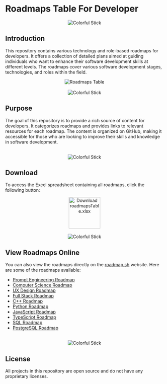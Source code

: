 # Roadmaps Table For Developer

<div style="text-align:center;">
    <img src="https://i.imgur.com/waxVImv.png" alt="Colorful Stick">
</div>

## Introduction

This repository contains various technology and role-based roadmaps for developers. It offers a collection of detailed plans aimed at guiding individuals who want to enhance their software development skills at different levels. The roadmaps cover various software development stages, technologies, and roles within the field.

<div style="text-align:center;">
    <img src="https://raw.githubusercontent.com/beydah/Assets-Repository/main/images/roadmapsTable.jpg" alt="Roadmaps Table">
</div>

<br>

<div style="text-align:center;">
    <img src="https://i.imgur.com/waxVImv.png" alt="Colorful Stick">
</div>

## Purpose

The goal of this repository is to provide a rich source of content for developers. It categorizes roadmaps and provides links to relevant resources for each roadmap. The content is organized on GitHub, making it accessible for those who are looking to improve their skills and knowledge in software development.

<br>

<div style="text-align:center;">
    <img src="https://i.imgur.com/waxVImv.png" alt="Colorful Stick">
</div>

## Download

To access the Excel spreadsheet containing all roadmaps, click the following button:

<div style="text-align:center;">
    <a href="https://raw.githubusercontent.com/beydah/Roadmaps-For-Developer/main/roadmapsTable.xlsx">
        <img src="https://raw.githubusercontent.com/beydah/Assets-Repository/6124749180f95990813b306a33f9cd5fa8a32397/images/downloadButton.svg" alt="Download roadmapsTable.xlsx" height="100">
    </a>
</div>

<br>

<div style="text-align:center;">
    <img src="https://i.imgur.com/waxVImv.png" alt="Colorful Stick">
</div>

## View Roadmaps Online

You can also view the roadmaps directly on the [roadmap.sh](https://roadmap.sh) website. Here are some of the roadmaps available:

- [Prompt Engineering Roadmap](https://roadmap.sh/prompt-engineering)
- [Computer Science Roadmap](https://roadmap.sh/computer-science)
- [UX Design Roadmap](https://roadmap.sh/ux-design)
- [Full Stack Roadmap](https://roadmap.sh/full-stack)
- [C++ Roadmap](https://roadmap.sh/cpp)
- [Python Roadmap](https://roadmap.sh/python)
- [JavaScript Roadmap](https://roadmap.sh/javascript)
- [TypeScript Roadmap](https://roadmap.sh/typescript)
- [SQL Roadmap](https://roadmap.sh/sql)
- [PostgreSQL Roadmap](https://roadmap.sh/postgresql-dba)

<br>

<div style="text-align:center;">
    <img src="https://i.imgur.com/waxVImv.png" alt="Colorful Stick">
</div>

## License

All projects in this repository are open source and do not have any proprietary licenses.
